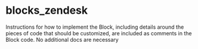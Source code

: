 # blocks_zendesk

Instructions for how to implement the Block, including details around the pieces of code that should be customized, are included as comments in the Block code. No additional docs are necessary
